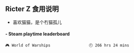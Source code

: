 ## Ricter Z 食用说明
- 喜欢猫猫，是个冇猫孤儿

<!-- steam-box start -->
#### - Steam playtime leaderboard
```text
🎮 World of Warships                 🕘 266 hrs 24 mins
```
<!-- Powered by https://github.com/YouEclipse/steam-box . -->
<!-- steam-box end -->
